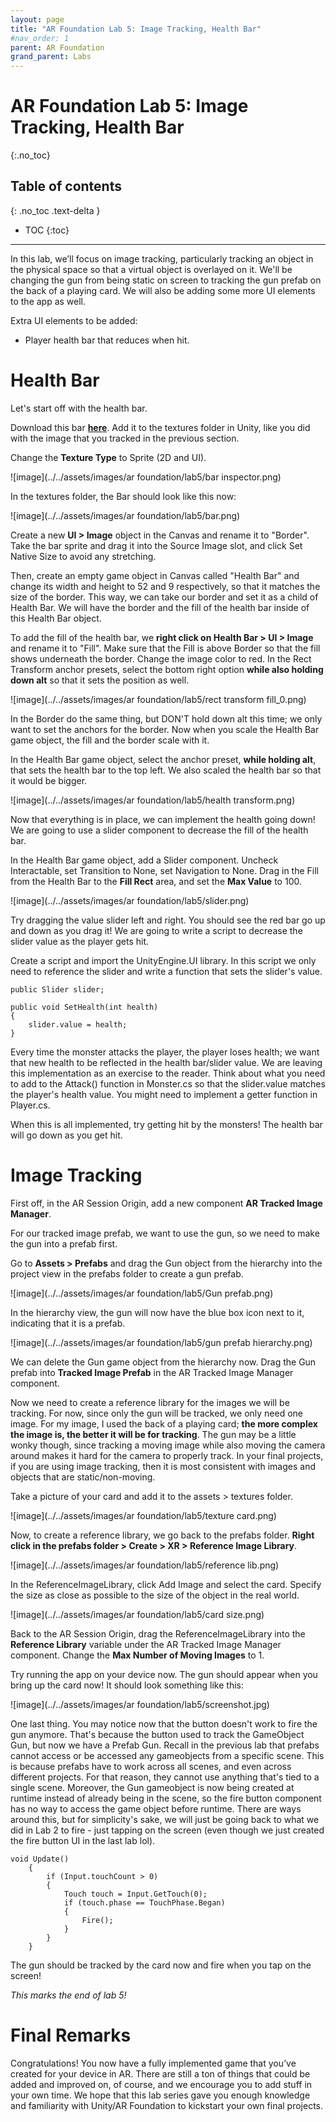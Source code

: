 ```yaml
---
layout: page
title: "AR Foundation Lab 5: Image Tracking, Health Bar"
#nav_order: 1
parent: AR Foundation
grand_parent: Labs
---
```

# AR Foundation Lab 5: Image Tracking, Health Bar
{:.no_toc}

## Table of contents
{: .no_toc .text-delta }

- TOC
{:toc}

---

In this lab, we’ll focus on image tracking, particularly tracking an object in the physical space so that a virtual object is overlayed on it. We'll be changing the gun from being static on screen to tracking the gun prefab on the back of a playing card. We will also be adding some more UI elements to the app as well.

Extra UI elements to be added:

- Player health bar that reduces when hit.

# Health Bar

Let's start off with the health bar.

Download this bar [**here**](https://drive.google.com/file/d/1QeEUII5GmR9BPEpLx9a2GrYDhcDINe0e/view). Add it to the textures folder in Unity, like you did with the image that you tracked in the previous section.

Change the **Texture Type** to Sprite (2D and UI).

![image](../../assets/images/ar foundation/lab5/bar inspector.png)

In the textures folder, the Bar should look like this now: 

![image](../../assets/images/ar foundation/lab5/bar.png)

Create a new **UI > Image** object in the Canvas and rename it to "Border". Take the bar sprite and drag it into the Source Image slot, and click Set Native Size to avoid any stretching.

Then, create an empty game object in Canvas called "Health Bar" and change its width and height to 52 and 9 respectively, so that it matches the size of the border. This way, we can take our border and set it as a child of Health Bar. We will have the border and the fill of the health bar inside of this Health Bar object.

To add the fill of the health bar, we **right click on Health Bar > UI > Image** and rename it to "Fill". Make sure that the Fill is above Border so that the fill shows underneath the border. Change the image color to red. In the Rect Transform anchor presets, select the bottom right option **while also holding down alt** so that it sets the position as well.

![image](../../assets/images/ar foundation/lab5/rect transform fill_0.png)

In the Border do the same thing, but DON'T hold down alt this time; we only want to set the anchors for the border. Now when you scale the Health Bar game object, the fill and the border scale with it.

In the Health Bar game object, select the anchor preset, **while holding alt**, that sets the health bar to the top left. We also scaled the health bar so that it would be bigger.

![image](../../assets/images/ar foundation/lab5/health transform.png)

Now that everything is in place, we can implement the health going down! We are going to use a slider component to decrease the fill of the health bar.

In the Health Bar game object, add a Slider component. Uncheck Interactable, set Transition to None, set Navigation to None. Drag in the Fill from the Health Bar to the **Fill Rect** area, and set the **Max Value** to 100.

![image](../../assets/images/ar foundation/lab5/slider.png)

Try dragging the value slider left and right. You should see the red bar go up and down as you drag it! We are going to write a script to decrease the slider value as the player gets hit.

Create a script and import the UnityEngine.UI library. In this script we only need to reference the slider and write a function that sets the slider's value.

    public Slider slider;

    public void SetHealth(int health)
    {
        slider.value = health;
    }

Every time the monster attacks the player, the player loses health; we want that new health to be reflected in the health bar/slider value. We are leaving this implementation as an exercise to the reader. Think about what you need to add to the Attack() function in Monster.cs so that the slider.value matches the player's health value. You might need to implement a getter function in Player.cs.

When this is all implemented, try getting hit by the monsters! The health bar will go down as you get hit.

# Image Tracking

First off, in the AR Session Origin, add a new component **AR Tracked Image Manager**.

For our tracked image prefab, we want to use the gun, so we need to make the gun into a prefab first.

Go to **Assets > Prefabs** and drag the Gun object from the hierarchy into the project view in the prefabs folder to create a gun prefab. 

![image](../../assets/images/ar foundation/lab5/Gun prefab.png)

In the hierarchy view, the gun will now have the blue box icon next to it, indicating that it is a prefab.

![image](../../assets/images/ar foundation/lab5/gun prefab hierarchy.png)

We can delete the Gun game object from the hierarchy now. Drag the Gun prefab into **Tracked Image Prefab** in the AR Tracked Image Manager component.

Now we need to create a reference library for the images we will be tracking. For now, since only the gun will be tracked, we only need one image. For my image, I used the back of a playing card; **the more complex the image is, the better it will be for tracking**. The gun may be a little wonky though, since tracking a moving image while also moving the camera around makes it hard for the camera to properly track. In your final projects, if you are using image tracking, then it is most consistent with images and objects that are static/non-moving.

Take a picture of your card and add it to the assets > textures folder.

![image](../../assets/images/ar foundation/lab5/texture card.png)

Now, to create a reference library, we go back to the prefabs folder. **Right click in the prefabs folder > Create > XR > Reference Image Library**.

![image](../../assets/images/ar foundation/lab5/reference lib.png)

In the ReferenceImageLibrary, click Add Image and select the card. Specify the size as close as possible to the size of the object in the real world.

![image](../../assets/images/ar foundation/lab5/card size.png)

Back to the AR Session Origin, drag the ReferenceImageLibrary into the **Reference Library** variable under the AR Tracked Image Manager component. Change the **Max Number of Moving Images** to 1.

Try running the app on your device now. The gun should appear when you bring up the card now! It should look something like this:

![image](../../assets/images/ar foundation/lab5/screenshot.jpg)

One last thing. You may notice now that the button doesn't work to fire the gun anymore. That's because the button used to track the GameObject Gun, but now we have a Prefab Gun. Recall in the previous lab that prefabs cannot access or be accessed any gameobjects from a specific scene. This is because prefabs have to work across all scenes, and even across different projects. For that reason, they cannot use anything that's tied to a single scene. Moreover, the Gun gameobject is now being created at runtime instead of already being in the scene, so the fire button component has no way to access the game object before runtime. There are ways around this, but for simplicity's sake, we will just be going back to what we did in Lab 2 to fire - just tapping on the screen (even though we just created the fire button UI in the last lab lol).

    void Update()
        {
            if (Input.touchCount > 0)
            {
                Touch touch = Input.GetTouch(0);
                if (touch.phase == TouchPhase.Began)
                {
                    Fire();
                }
            }
        }

The gun should be tracked by the card now and fire when you tap on the screen!

*This marks the end of lab 5!*

# Final Remarks 

Congratulations! You now have a fully implemented game that you’ve created for your device in AR. There are still a ton of things that could be added and improved on, of course, and we encourage you to add stuff in your own time. We hope that this lab series gave you enough knowledge and familiarity with Unity/AR Foundation to kickstart your own final projects.